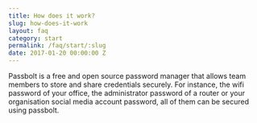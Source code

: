 ```yaml
---
title: How does it work?
slug: how-does-it-work
layout: faq
category: start
permalink: /faq/start/:slug
date: 2017-01-20 00:00:00 Z
---
```

Passbolt is a free and open source password manager that allows team members to store and share credentials securely.
For instance, the wifi password of your office, the administrator password of a router or your organisation social
media account password, all of them can be secured using passbolt.
